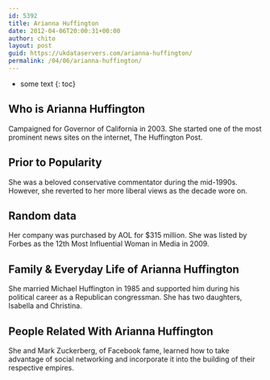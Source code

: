 ```yaml
---
id: 5392
title: Arianna Huffington
date: 2012-04-06T20:00:31+00:00
author: chito
layout: post
guid: https://ukdataservers.com/arianna-huffington/
permalink: /04/06/arianna-huffington/
---
```


* some text
{: toc}
          
          
## Who is  Arianna Huffington
                  
                  
                  
Campaigned for Governor of California in 2003. She started one of the most prominent news sites on the internet, The Huffington Post.
                  
                
                
                
## Prior to Popularity 
                  
                  
                  
She was a beloved conservative commentator during the mid-1990s. However, she reverted to her more liberal views as the decade wore on.
                  
                
                
                
## Random data 
                  
                  
                  
Her company was purchased by AOL for $315 million. She was listed by Forbes as the 12th Most Influential Woman in Media in 2009.
                  
                
                
                
## Family & Everyday Life of Arianna Huffington
                  
                  
                  
She married Michael Huffington in 1985 and supported him during his political career as a Republican congressman. She has two daughters, Isabella and Christina.
                  
                
                
                
## People Related With  Arianna Huffington
                  
                  
                  
She and Mark Zuckerberg, of Facebook fame, learned how to take advantage of social networking and incorporate it into the building of their respective empires.
                  
                
              
            
          
          
          
    
    
  
